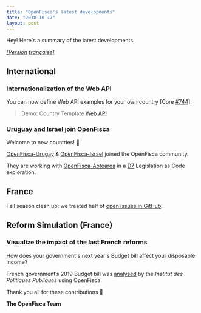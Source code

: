 ```yaml
---
title: "OpenFisca's latest developments"
date: "2018-10-17"
layout: post
---
```


Hey! Here's a summary of the latest developments.

<!--more-->

[_[Version française]_](/fr/news/2018-10-17-news)

## International

### Internationalization of the Web API

You can now define Web API examples for your own country [Core [#744](https://github.com/openfisca/openfisca-core/pull/744)].

> Demo: Country Template [Web API](https://demo.openfisca.org/legislation/swagger)  

### Uruguay and Israel join OpenFisca

Welcome to new countries! 🙂

[OpenFisca-Urugay](https://github.com/ServiceInnovationLab/openfisca-uruguay) & [OpenFisca-Israel](https://github.com/ServiceInnovationLab/openfisca-israel) joined the OpenFisca community. 

They are working with [OpenFisca-Aotearoa](https://github.com/ServiceInnovationLab/openfisca-aotearoa) in a [D7](https://fr.wikipedia.org/wiki/Digital_5) Legislation as Code exploration.

## France

Fall season clean up: we treated half of [open issues in GitHub](https://github.com/openfisca/openfisca-france/issues)!

## Reform Simulation (France)

### Visualize the impact of the last French reforms

How does your government's next year's Budget bill affect your disposable income?

French government’s 2019 Budget bill was [analysed](https://www.ipp.eu/en/news/11-oct-evaluating-the-2019-budget/) by the *Institut des Politiques Publiques* using OpenFisca.


Thank you all for these contributions 🙌


**The OpenFisca Team**
